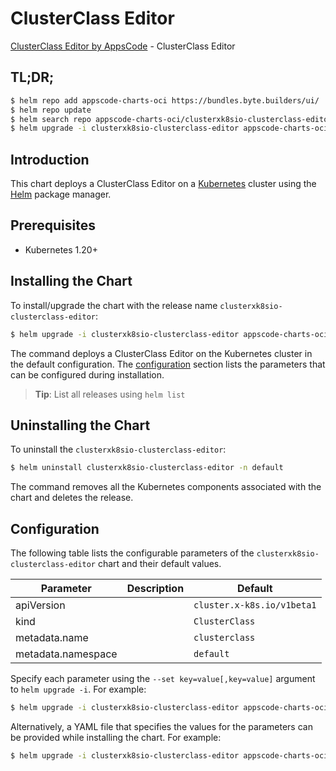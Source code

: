 # ClusterClass Editor

[ClusterClass Editor by AppsCode](https://appscode.com) - ClusterClass Editor

## TL;DR;

```bash
$ helm repo add appscode-charts-oci https://bundles.byte.builders/ui/
$ helm repo update
$ helm search repo appscode-charts-oci/clusterxk8sio-clusterclass-editor --version=v0.12.0
$ helm upgrade -i clusterxk8sio-clusterclass-editor appscode-charts-oci/clusterxk8sio-clusterclass-editor -n default --create-namespace --version=v0.12.0
```

## Introduction

This chart deploys a ClusterClass Editor on a [Kubernetes](http://kubernetes.io) cluster using the [Helm](https://helm.sh) package manager.

## Prerequisites

- Kubernetes 1.20+

## Installing the Chart

To install/upgrade the chart with the release name `clusterxk8sio-clusterclass-editor`:

```bash
$ helm upgrade -i clusterxk8sio-clusterclass-editor appscode-charts-oci/clusterxk8sio-clusterclass-editor -n default --create-namespace --version=v0.12.0
```

The command deploys a ClusterClass Editor on the Kubernetes cluster in the default configuration. The [configuration](#configuration) section lists the parameters that can be configured during installation.

> **Tip**: List all releases using `helm list`

## Uninstalling the Chart

To uninstall the `clusterxk8sio-clusterclass-editor`:

```bash
$ helm uninstall clusterxk8sio-clusterclass-editor -n default
```

The command removes all the Kubernetes components associated with the chart and deletes the release.

## Configuration

The following table lists the configurable parameters of the `clusterxk8sio-clusterclass-editor` chart and their default values.

|     Parameter      | Description |                Default                |
|--------------------|-------------|---------------------------------------|
| apiVersion         |             | <code>cluster.x-k8s.io/v1beta1</code> |
| kind               |             | <code>ClusterClass</code>             |
| metadata.name      |             | <code>clusterclass</code>             |
| metadata.namespace |             | <code>default</code>                  |


Specify each parameter using the `--set key=value[,key=value]` argument to `helm upgrade -i`. For example:

```bash
$ helm upgrade -i clusterxk8sio-clusterclass-editor appscode-charts-oci/clusterxk8sio-clusterclass-editor -n default --create-namespace --version=v0.12.0 --set apiVersion=cluster.x-k8s.io/v1beta1
```

Alternatively, a YAML file that specifies the values for the parameters can be provided while
installing the chart. For example:

```bash
$ helm upgrade -i clusterxk8sio-clusterclass-editor appscode-charts-oci/clusterxk8sio-clusterclass-editor -n default --create-namespace --version=v0.12.0 --values values.yaml
```

